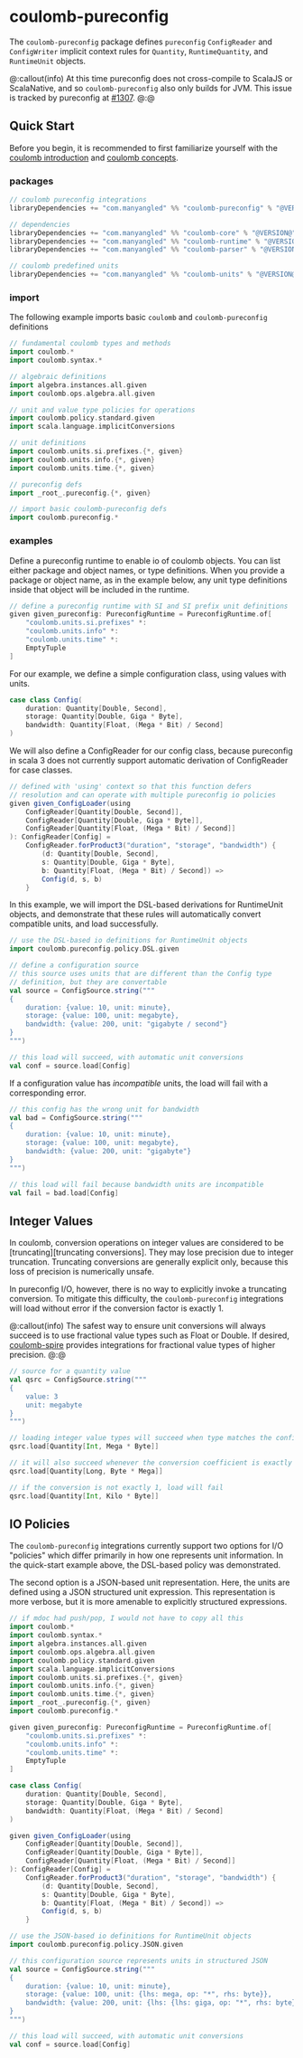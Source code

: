 # coulomb-pureconfig

The `coulomb-pureconfig` package defines `pureconfig` `ConfigReader` and `ConfigWriter` implicit context rules for `Quantity`, `RuntimeQuantity`, and `RuntimeUnit` objects.

@:callout(info)
At this time pureconfig does not cross-compile to ScalaJS or ScalaNative,
and so `coulomb-pureconfig` also only builds for JVM.
This issue is tracked by pureconfig at
[#1307](https://github.com/pureconfig/pureconfig/issues/1307).
@:@

## Quick Start

Before you begin, it is recommended to first familiarize yourself with the
[coulomb introduction](README.md)
and
[coulomb concepts](concepts.md).

### packages

```scala
// coulomb pureconfig integrations
libraryDependencies += "com.manyangled" %% "coulomb-pureconfig" % "@VERSION@"

// dependencies
libraryDependencies += "com.manyangled" %% "coulomb-core" % "@VERSION@"
libraryDependencies += "com.manyangled" %% "coulomb-runtime" % "@VERSION@"
libraryDependencies += "com.manyangled" %% "coulomb-parser" % "@VERSION@"

// coulomb predefined units
libraryDependencies += "com.manyangled" %% "coulomb-units" % "@VERSION@"
```

### import

The following example imports basic `coulomb` and `coulomb-pureconfig` definitions 

```scala mdoc
// fundamental coulomb types and methods
import coulomb.*
import coulomb.syntax.*

// algebraic definitions
import algebra.instances.all.given
import coulomb.ops.algebra.all.given

// unit and value type policies for operations
import coulomb.policy.standard.given
import scala.language.implicitConversions

// unit definitions
import coulomb.units.si.prefixes.{*, given}
import coulomb.units.info.{*, given}
import coulomb.units.time.{*, given}

// pureconfig defs
import _root_.pureconfig.{*, given}

// import basic coulomb-pureconfig defs
import coulomb.pureconfig.*
```

### examples
Define a pureconfig runtime to enable io of coulomb objects.
You can list either package and object names, or type definitions.
When you provide a package or object name, as in the example below,
any unit type definitions inside that object will be included in the runtime.

```scala mdoc
// define a pureconfig runtime with SI and SI prefix unit definitions
given given_pureconfig: PureconfigRuntime = PureconfigRuntime.of[
    "coulomb.units.si.prefixes" *:
    "coulomb.units.info" *:
    "coulomb.units.time" *:
    EmptyTuple
]
```

For our example, we define a simple configuration class,
using values with units.

```scala mdoc
case class Config(
    duration: Quantity[Double, Second],
    storage: Quantity[Double, Giga * Byte],
    bandwidth: Quantity[Float, (Mega * Bit) / Second]
)
```

We will also define a ConfigReader for our config class,
because pureconfig in scala 3 does not currently support automatic
derivation of ConfigReader for case classes.

```scala mdoc
// defined with 'using' context so that this function defers
// resolution and can operate with multiple pureconfig io policies
given given_ConfigLoader(using
    ConfigReader[Quantity[Double, Second]],
    ConfigReader[Quantity[Double, Giga * Byte]],
    ConfigReader[Quantity[Float, (Mega * Bit) / Second]]
): ConfigReader[Config] =
    ConfigReader.forProduct3("duration", "storage", "bandwidth") {
        (d: Quantity[Double, Second],
        s: Quantity[Double, Giga * Byte],
        b: Quantity[Float, (Mega * Bit) / Second]) =>
        Config(d, s, b)
    }
```

In this example, we will import the DSL-based derivations for
RuntimeUnit objects, and demonstrate that these rules will 
automatically convert compatible units, and load successfully.

```scala mdoc
// use the DSL-based io definitions for RuntimeUnit objects
import coulomb.pureconfig.policy.DSL.given

// define a configuration source
// this source uses units that are different than the Config type
// definition, but they are convertable
val source = ConfigSource.string("""
{
    duration: {value: 10, unit: minute},
    storage: {value: 100, unit: megabyte},
    bandwidth: {value: 200, unit: "gigabyte / second"}
}
""")

// this load will succeed, with automatic unit conversions
val conf = source.load[Config]
```

If a configuration value has _incompatible_ units,
the load will fail with a corresponding error.

```scala mdoc
// this config has the wrong unit for bandwidth
val bad = ConfigSource.string("""
{
    duration: {value: 10, unit: minute},
    storage: {value: 100, unit: megabyte},
    bandwidth: {value: 200, unit: "gigabyte"}
}
""")

// this load will fail because bandwidth units are incompatible
val fail = bad.load[Config]
```

## Integer Values

In coulomb, conversion operations on integer values are considered to be
[truncating][truncating conversions].
They may lose precision due to integer truncation.
Truncating conversions are generally explicit only,
because this loss of precision is numerically unsafe.

In pureconfig I/O, however, there is no way to explicitly invoke a truncating conversion.
To mitigate this difficulty, the `coulomb-pureconfig` integrations will load without error
if the conversion factor is exactly 1.

@:callout(info)
The safest way to ensure unit conversions will always succeed is to use fractional value types
such as Float or Double.
If desired,
[coulomb-spire](coulomb-spire.md)
provides integrations for fractional value types of higher precision.
@:@

```scala mdoc
// source for a quantity value
val qsrc = ConfigSource.string("""
{
    value: 3
    unit: megabyte
}
""")

// loading integer value types will succeed when type matches the config
qsrc.load[Quantity[Int, Mega * Byte]]

// it will also succeed whenever the conversion coefficient is exactly 1.
qsrc.load[Quantity[Long, Byte * Mega]]

// if the conversion is not exactly 1, load will fail
qsrc.load[Quantity[Int, Kilo * Byte]]
```

## IO Policies

The `coulomb-pureconfig` integrations currently support two options for I/O "policies"
which differ primarily in how one represents unit information.
In the quick-start example above, the DSL-based policy was demonstrated.

The second option is a JSON-based unit representation.
Here, the units are defined using a JSON structured unit expression.
This representation is more verbose,
but it is more amenable to explicitly structured expressions.

```scala mdoc:reset:invisible
// if mdoc had push/pop, I would not have to copy all this
import coulomb.*
import coulomb.syntax.*
import algebra.instances.all.given
import coulomb.ops.algebra.all.given
import coulomb.policy.standard.given
import scala.language.implicitConversions
import coulomb.units.si.prefixes.{*, given}
import coulomb.units.info.{*, given}
import coulomb.units.time.{*, given}
import _root_.pureconfig.{*, given}
import coulomb.pureconfig.*

given given_pureconfig: PureconfigRuntime = PureconfigRuntime.of[
    "coulomb.units.si.prefixes" *:
    "coulomb.units.info" *:
    "coulomb.units.time" *:
    EmptyTuple
]

case class Config(
    duration: Quantity[Double, Second],
    storage: Quantity[Double, Giga * Byte],
    bandwidth: Quantity[Float, (Mega * Bit) / Second]
)

given given_ConfigLoader(using
    ConfigReader[Quantity[Double, Second]],
    ConfigReader[Quantity[Double, Giga * Byte]],
    ConfigReader[Quantity[Float, (Mega * Bit) / Second]]
): ConfigReader[Config] =
    ConfigReader.forProduct3("duration", "storage", "bandwidth") {
        (d: Quantity[Double, Second],
        s: Quantity[Double, Giga * Byte],
        b: Quantity[Float, (Mega * Bit) / Second]) =>
        Config(d, s, b)
    }
```

```scala mdoc
// use the JSON-based io definitions for RuntimeUnit objects
import coulomb.pureconfig.policy.JSON.given

// this configuration source represents units in structured JSON
val source = ConfigSource.string("""
{
    duration: {value: 10, unit: minute},
    storage: {value: 100, unit: {lhs: mega, op: "*", rhs: byte}},
    bandwidth: {value: 200, unit: {lhs: {lhs: giga, op: "*", rhs: byte}, op: "/", rhs: second}}
}
""")

// this load will succeed, with automatic unit conversions
val conf = source.load[Config]
```
